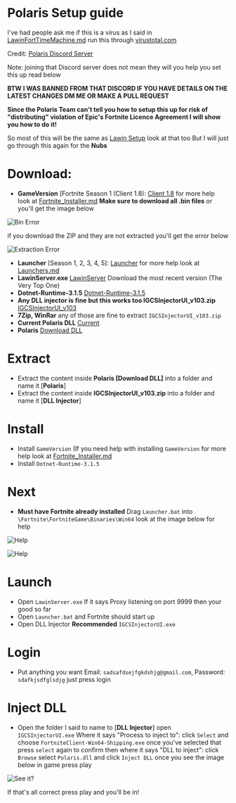 #  Polaris Setup guide

I've had people ask me if this is a virus as I said in [LawinFortTimeMachine.md](https://github.com/Jawschamp/FortnitePrivateServersGuide/blob/master/Lawin/FortTimeMachine/LawinFortTimeMachine.md) run this through [virustotal.com](https://virustotal.com)

Credit: [Polaris Discord Server](https://discord.com/invite/gp56gvd)

Note: joining that Discord server does not mean they will you help you set this up read below

**BTW I WAS BANNED FROM THAT DISCORD IF YOU HAVE DETAILS ON THE LATEST CHANGES DM ME OR MAKE A PULL REQUEST**

**Since the Polaris Team can't tell you how to setup this up for risk of "distributing" violation of Epic's Fortnite Licence Agreement I will show you how to do it!** 

So most of this will be the same as [Lawin Setup](https://github.com/Jawschamp/FortnitePrivateServersGuide/tree/master/Lawin) look at that too
But I will just go through this again for the **Nubs**

# Download:
* **GameVersion** [Fortnite Season 1 (Client 1.8): [Client 1.8](https://drive.google.com/drive/folders/1e_yc76fATTxwNb69iixPIBpNrsmG7A4K) for more help look at [Fortnite_Installer.md](https://github.com/Jawschamp/FortnitePrivateServersGuide/blob/master/Lawin/Fortnite_Installer.md) **Make sure to download all .bin files** or you'll get the image below

![Bin Error](https://media.discordapp.net/attachments/251971777486520320/753363874790768730/VGtYuzC3.png?width=1441&height=432)

if you download the ZIP and they are not extracted you'll get the error below

![Extraction Error](https://cdn.discordapp.com/attachments/753285309877190718/753664898491351260/unknown.png)
* **Launcher** [Season 1, 2, 3, 4, 5]: [Launcher](https://drive.google.com/open?id=1jjRBNCHozE0ABBErKPOFEGYoazdpEnzQ) for more help look at [Launchers.md](https://github.com/Jawschamp/FortnitePrivateServersGuide/blob/master/Lawin/Launchers.md)
* **LawinServer.exe** [LawinServer](https://github.com/PsychoPast/LawinServer/releases) Download the most recent version (The Very Top One)
* **Dotnet-Runtime-3.1.5** [Dotnet-Runtime-3.1.5](https://cdn.discordapp.com/attachments/679772336177545300/729408321769046026/dotnet-runtime-3.1.5-win-x64.exe)
* **Any DLL injector is fine but this works too IGCSInjectorUI_v103.zip** [IGCSInjectorUI_v103](https://github.com/FransBouma/InjectableGenericCameraSystem/releases/download/IGCSInjectorUI_103/IGCSInjectorUI_v103.zip)
* **7Zip, WinRar** any of those are fine to extract ``IGCSInjectorUI_v103.zip``
* **Current Polaris DLL** [Current](https://cdn.discordapp.com/attachments/753283943989772320/756385819509522533/Polaris.zip)
* **Polaris** [Download DLL](https://github.com/Jawschamp/FortnitePrivateServersGuide/raw/master/Polaris/Polaris.zip/Polaris.dll)

# Extract
* Extract the content inside **Polaris [Download DLL]** into a folder and name it [**Polaris**]
* Extract the content inside **IGCSInjectorUI_v103.zip** into a folder and name it [**DLL Injector**]

# Install
* Install ``GameVersion`` (If you need help with installing ``GameVersion`` for more help look at [Fortnite_Installer.md](https://github.com/Jawschamp/FortnitePrivateServersGuide/blob/master/Lawin/Fortnite_Installer.md)
* Install ``Dotnet-Runtime-3.1.5``

# Next
* **Must have Fortnite already installed** Drag ``Launcher.bat`` into ``\Fortnite\FortniteGame\Binaries\Win64`` look at the image below for help

![Help](https://media.discordapp.net/attachments/753361298674286734/753362682828161206/unknown.png?width=1251&height=677)

![Help](https://cdn.discordapp.com/attachments/339138731501944842/753363041281769502/unknown.png)
# Launch
* Open ``LawinServer.exe`` If it says Proxy listening on port 9999 then your good so far
* Open ``Launcher.bat`` and Fortnite should start up
* Open DLL Injector **Recommended** ``IGCSInjectorUI.exe``

# Login
* Put anything you want Email: ``sadsafdsejfgkdshjg@gmail.com``, Password: ``sdafkjsdfglsdjg`` just press login

# Inject DLL
* Open the folder I said to name to [**DLL Injector**] open ``IGCSInjectorUI.exe`` Where it says "Process to inject to": click ``Select`` and choose ``FortniteClient-Win64-Shipping.exe`` once you've selected that press ``select`` again to confirm then where it says "DLL to inject": click ``Browse`` select ``Polaris.dll`` and click ``Inject DLL`` once you see the image below in game press play

![See it?](https://cdn.discordapp.com/attachments/339138731501944842/753335147725586553/unknown.png)

If that's all correct press play and you'll be in!
